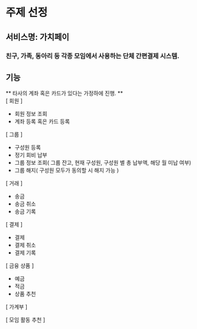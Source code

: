 # 주제 선정

## 서비스명: 가치페이

### 친구, 가족, 동아리 등 각종 모임에서 사용하는 단체 간편결제 시스템.

## 기능

** 타사의 계좌 혹은 카드가 있다는 가정하에 진행. **<br>
[ 회원 ]
- 회원 정보 조회
- 계좌 등록 혹은 카드 등록

[ 그룹 ]
- 구성원 등록
- 정기 회비 납부
- 그룹 정보 조회( 그룹 잔고, 현재 구성원, 구성원 별 총 납부액, 해당 월 미납 여부)
- 그룹 해지( 구성원 모두가 동의할 시 해지 가능 )

[ 거래 ]
- 송금
- 송금 취소
- 송금 기록

[ 결제 ]
- 결제
- 결제 취소
- 결제 기록

[ 금융 상품 ]
- 예금
- 적금
- 상품 추천

[ 가계부 ]

[ 모임 활동 추천 ]
